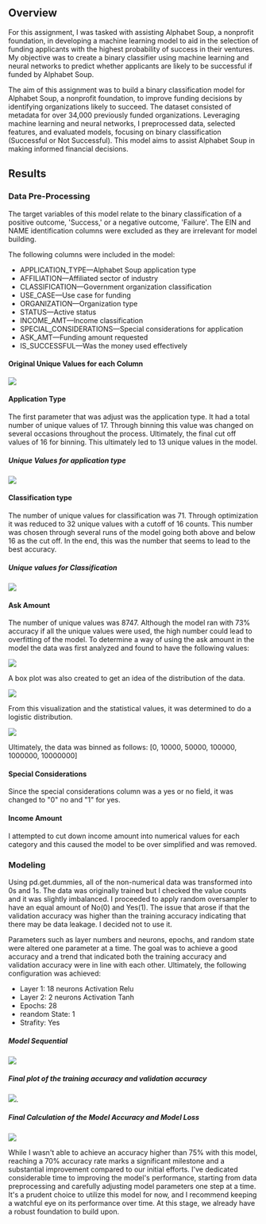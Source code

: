 ## Overview


For this assignment, I was tasked with assisting Alphabet Soup, a nonprofit foundation, in developing a machine learning model to aid in the selection of funding applicants with the highest probability of success in their ventures. My objective was to create a binary classifier using machine learning and neural networks to predict whether applicants are likely to be successful if funded by Alphabet Soup.

The aim of this assignment was to build a binary classification model for Alphabet Soup, a nonprofit foundation, to improve funding decisions by identifying organizations likely to succeed. The dataset consisted of metadata for over 34,000 previously funded organizations. Leveraging machine learning and neural networks, I preprocessed data, selected features, and evaluated models, focusing on binary classification (Successful or Not Successful).  This model aims to assist Alphabet Soup in making informed financial decisions.

## Results

### Data Pre-Processing  

The target variables of this model relate to the binary classification of a positive outcome, 'Success,' or a negative outcome, 'Failure'.  The EIN and NAME identification columns were excluded as they are irrelevant for model building.

The following columns were included in the model:

* APPLICATION_TYPE—Alphabet Soup application type
* AFFILIATION—Affiliated sector of industry
* CLASSIFICATION—Government organization classification
* USE_CASE—Use case for funding
* ORGANIZATION—Organization type
* STATUS—Active status
* INCOME_AMT—Income classification
* SPECIAL_CONSIDERATIONS—Special considerations for application
* ASK_AMT—Funding amount requested
* IS_SUCCESSFUL—Was the money used effectively

#### Original Unique Values for each Column 

![](https://github.com/TraceyGeneau/deep-learning-challenge/blob/main/images/unique%20values.png)


#### Application Type

The first parameter that was adjust was the application type.  It had a total number of unique values of 17.  Through binning this value was changed on several occasions throughout the process.  Ultimately, the final cut off values of 16 for binning.  This ultimately led to 13 unique values in the model.

##### Unique Values for application type

![](https://github.com/TraceyGeneau/deep-learning-challenge/blob/main/images/application%20type.png)

#### Classification type

The number of unique values for classification was 71.  Through optimization it was reduced to 32 unique values with a cutoff of 16 counts. This number was chosen through several runs of the model going both above and below 16 as the cut off.  In the end, this was the number that seems to lead to the best accuracy. 

##### Unique values for Classification

![](https://github.com/TraceyGeneau/deep-learning-challenge/blob/main/images/Classification%20Unique%20Values.png)

#### Ask Amount

The number of unique values was 8747.  Although the model ran with 73% accuracy if all the unique values were used, the high number could lead to overfitting of the model.  To determine a way of using the ask amount in the model the data was first analyzed and found to have the following values:

![](https://github.com/TraceyGeneau/deep-learning-challenge/blob/main/images/min%20max%20ask%20amount.png)

A box plot was also created to get an idea of the distribution of the data. 

![](https://github.com/TraceyGeneau/deep-learning-challenge/blob/main/images/Box%20Plot.png)

From this visualization and the statistical values, it was determined to do a logistic distribution.  

![](https://github.com/TraceyGeneau/deep-learning-challenge/blob/main/images/Log%20Dristribution.png)

Ultimately, the data was binned as follows:  [0, 10000, 50000, 100000, 1000000, 10000000]

#### Special Considerations

Since the special considerations column was a yes or no field, it was changed to "0" no and "1" for yes.

#### Income Amount

I attempted to cut down income amount into numerical values for each category and this caused the model to be over simplified and was removed.


### Modeling

Using pd.get.dummies, all of the non-numerical data was transformed into 0s and 1s.  The data was originally trained but I checked the value counts and it was slightly imbalanced.  I proceeded to apply random oversampler to have an equal amount of No(0) and Yes(1).  The issue that arose if that the validation accuracy was higher than the training accuracy indicating that there may be data leakage.  I decided not to use it.  

Parameters such as layer numbers and neurons, epochs, and random state were altered one parameter at a time.  The goal was to achieve a good accuracy and a trend that indicated both the training accuracy and validation accuracy were in line with each other.  Ultimately, the following configuration was achieved:


* Layer 1: 18 neurons Activation Relu
* Layer 2: 2 neurons Activation Tanh
* Epochs: 28
* reandom State: 1
* Strafity:  Yes

##### Model Sequential
![](https://github.com/TraceyGeneau/deep-learning-challenge/blob/main/images/Model%20Sequenial.png)


##### Final plot of the training accuracy and validation accuracy
![](https://github.com/TraceyGeneau/deep-learning-challenge/blob/main/images/70%20accuracy%20final.png). 

##### Final Calculation of the Model Accuracy and Model Loss
![](https://github.com/TraceyGeneau/deep-learning-challenge/blob/main/images/Final%20Config.png)
 
While I wasn't able to achieve an accuracy higher than 75% with this model, reaching a 70% accuracy rate marks a significant milestone and a substantial improvement compared to our initial efforts. I've dedicated considerable time to improving the model's performance, starting from data preprocessing and carefully adjusting model parameters one step at a time. It's a prudent choice to utilize this model for now, and I recommend keeping a watchful eye on its performance over time. At this stage, we already have a robust foundation to build upon.












